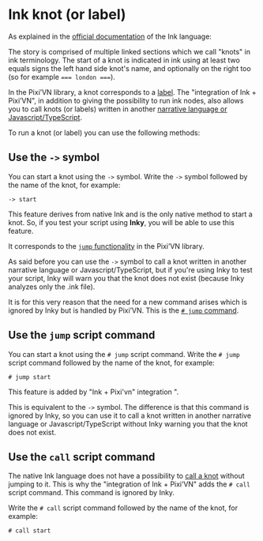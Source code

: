 # Ink knot (or label)

As explained in the [official documentation](https://www.inklestudios.com/ink/web-tutorial/) of the Ink language:

The story is comprised of multiple linked sections which we call "knots" in ink terminology. The start of a knot is indicated in ink using at least two equals signs the left hand side knot's name, and optionally on the right too (so for example `=== london ===`).

In the Pixi’VN library, a knot corresponds to a [label](/start/labels.md#label). The "integration of Ink + Pixi’VN", in addition to giving the possibility to run ink nodes, also allows you to call knots (or labels) written in another [narrative language or Javascript/TypeScript](/start/narration.md).

To run a knot (or label) you can use the following methods:

## Use the `->` symbol

You can start a knot using the `->` symbol. Write the `->` symbol followed by the name of the knot, for example:

```ink
-> start
```

This feature derives from native Ink and is the only native method to start a knot. So, if you test your script using **Inky**, you will be able to use this feature.

It corresponds to the [`jump` functionality](/start/labels.md#jump-to-a-label) in the Pixi’VN library.

As said before you can use the `->` symbol to call a knot written in another narrative language or Javascript/TypeScript, but if you're using Inky to test your script, Inky will warn you that the knot does not exist (because Inky analyzes only the .ink file).

It is for this very reason that the need for a new command arises which is ignored by Inky but is handled by Pixi’VN. This is the [`# jump` command](#use-the-jump-script-command).

## Use the `jump` script command

You can start a knot using the `# jump` script command. Write the `# jump` script command followed by the name of the knot, for example:

```ink
# jump start
```

This feature is added by "Ink + Pixi'vn" integration ".

This is equivalent to the `->` symbol. The difference is that this command is ignored by Inky, so you can use it to call a knot written in another narrative language or Javascript/TypeScript without Inky warning you that the knot does not exist.

## Use the `call` script command

The native Ink language does not have a possibility to [call a knot](/start/labels.md#call-a-label) without jumping to it. This is why the "integration of Ink + Pixi’VN" adds the `# call` script command. This command is ignored by Inky.

Write the `# call` script command followed by the name of the knot, for example:

```ink
# call start
```
